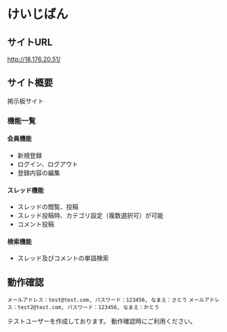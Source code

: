 # けいじばん

## サイトURL
http://18.176.20.51/

## サイト概要
掲示板サイト

### 機能一覧

#### 会員機能
- 新規登録
- ログイン、ログアウト
- 登録内容の編集

#### スレッド機能
- スレッドの閲覧、投稿
- スレッド投稿時、カテゴリ設定（複数選択可）が可能
- コメント投稿

#### 検索機能 
- スレッド及びコメントの単語検索

## 動作確認

`メールアドレス：test@test.com, パスワード：123456, なまえ：さとう`
`メールアドレス：test2@test.com, パスワード：123456, なまえ：かとう`

テストユーザーを作成しております。
動作確認時にご利用ください。
